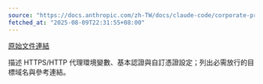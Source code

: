 ```yaml
---
source: "https://docs.anthropic.com/zh-TW/docs/claude-code/corporate-proxy"
fetched_at: "2025-08-09T22:31:55+08:00"
---
```


[原始文件連結](https://docs.anthropic.com/zh-TW/docs/claude-code/corporate-proxy)

描述 HTTPS/HTTP 代理環境變數、基本認證與自訂憑證設定；列出必需放行的目標域名與參考連結。

